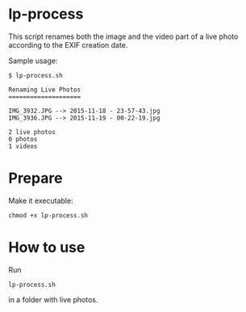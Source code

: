 # lp-process

This script renames both the image and the video part of a live photo according to the EXIF creation date.

Sample usage:

    $ lp-process.sh

    Renaming Live Photos
    ====================

    IMG_3932.JPG --> 2015-11-18 - 23-57-43.jpg
    IMG_3936.JPG --> 2015-11-19 - 00-22-19.jpg

    2 live photos
    0 photos
    1 videos

# Prepare

Make it executable:

    chmod +x lp-process.sh

# How to use

Run

    lp-process.sh

in a folder with live photos.
